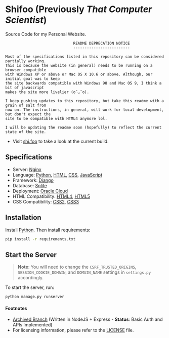 # Shifoo (Previously _That Computer Scientist_)
Source Code for my Personal Website.

```
                              README DEPRECATION NOTICE
                              -------------------------

Most of the specifications listed in this repository can be considered partially working. 
This is because the website (in general) needs to be running on a browser compatible 
with Windows XP or above or Mac OS X 10.6 or above. Although, our initial goal was to keep
the site backwards compatible with Windows 98 and Mac OS 9, I think a bit of javascript 
makes the site more livelier (o˘◡˘o).

I keep pushing updates to this repository, but take this readme with a grain of salt from 
now on. The instructions, in general, will work for local development, but don't expect the 
site to be compatible with HTML4 anymore lol.

I will be updating the readme soon (hopefully) to reflect the current state of the site.
```


- Visit [shi.foo](https://shi.foo) to take a look at the current build.

## Specifications
- Server: [Nginx](https://www.nginx.com/)
- Language: [Python](https://www.python.org/), [HTML](https://www.w3schools.com/html/), [CSS](https://www.w3schools.com/css/), [JavaScript](https://www.javascript.com/)
- Framework: [Django](https://www.djangoproject.com/)
- Database: [Sqlite](https://www.sqlite.org/index.html)
- Deployment: [Oracle Cloud](https://www.oracle.com/cloud/)
- HTML Compatibility: [HTML4](https://www.w3.org/TR/html4/), [HTML5](https://www.w3.org/TR/html5/)
- CSS Compatibility: [CSS2](https://www.w3.org/TR/CSS2/), [CSS3](https://www.w3.org/TR/CSS3/)

## Installation
Install [Python](https://www.python.org/downloads/). Then install requirements:
```bash
pip install -r requirements.txt
```

## Start the Server

> **Note**: You will need to change the `CSRF_TRUSTED_ORIGINS`, `SESSION_COOKIE_DOMAIN`, and `DOMAIN_NAME` settings in `settings.py` accordingly.

To start the server, run:
```bash
python manage.py runserver
```

<!-- Footnotes -->
#### Footnotes

- [Archived Branch](https://github.com/luciferreeves/thatcomputerscientist/tree/archived) (Written in NodeJS + Express - **Status**: Basic Auth and APIs Implemented)
- For licensing information, please refer to the [LICENSE](LICENSE) file.

